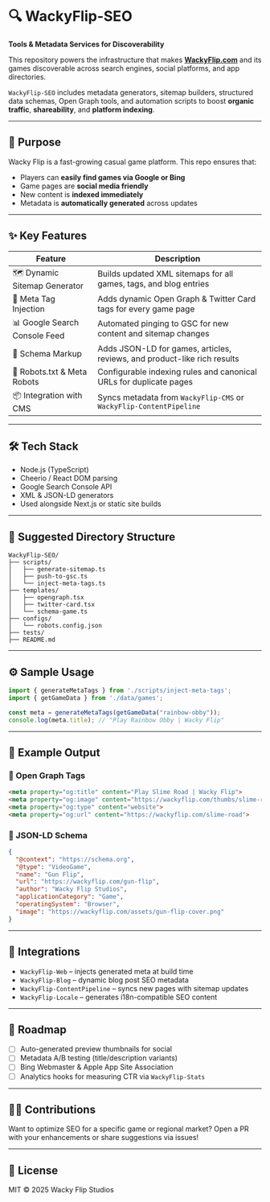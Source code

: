 # 🔍 WackyFlip-SEO

**Tools & Metadata Services for Discoverability**

This repository powers the infrastructure that makes **[WackyFlip.com](https://wackyflip.com)** and its games discoverable across search engines, social platforms, and app directories.

`WackyFlip-SEO` includes metadata generators, sitemap builders, structured data schemas, Open Graph tools, and automation scripts to boost **organic traffic**, **shareability**, and **platform indexing**.

---

## 🎯 Purpose

Wacky Flip is a fast-growing casual game platform. This repo ensures that:

* Players can **easily find games via Google or Bing**
* Game pages are **social media friendly**
* New content is **indexed immediately**
* Metadata is **automatically generated** across updates

---

## ✨ Key Features

| Feature                       | Description                                                              |
| ----------------------------- | ------------------------------------------------------------------------ |
| 🗺️ Dynamic Sitemap Generator | Builds updated XML sitemaps for all games, tags, and blog entries        |
| 🧠 Meta Tag Injection         | Adds dynamic Open Graph & Twitter Card tags for every game page          |
| 📊 Google Search Console Feed | Automated pinging to GSC for new content and sitemap changes             |
| 📘 Schema Markup              | Adds JSON-LD for games, articles, reviews, and product-like rich results |
| 🔁 Robots.txt & Meta Robots   | Configurable indexing rules and canonical URLs for duplicate pages       |
| 📦 Integration with CMS       | Syncs metadata from `WackyFlip-CMS` or `WackyFlip-ContentPipeline`       |

---

## 🛠 Tech Stack

* Node.js (TypeScript)
* Cheerio / React DOM parsing
* Google Search Console API
* XML & JSON-LD generators
* Used alongside Next.js or static site builds

---

## 📁 Suggested Directory Structure

```
WackyFlip-SEO/
├── scripts/
│   ├── generate-sitemap.ts
│   ├── push-to-gsc.ts
│   └── inject-meta-tags.ts
├── templates/
│   ├── opengraph.tsx
│   ├── twitter-card.tsx
│   └── schema-game.ts
├── configs/
│   └── robots.config.json
├── tests/
├── README.md
```

---

## ⚙️ Sample Usage

```ts
import { generateMetaTags } from './scripts/inject-meta-tags';
import { getGameData } from './data/games';

const meta = generateMetaTags(getGameData("rainbow-obby"));
console.log(meta.title); // "Play Rainbow Obby | Wacky Flip"
```

---

## 📘 Example Output

### 🔖 Open Graph Tags

```html
<meta property="og:title" content="Play Slime Road | Wacky Flip">
<meta property="og:image" content="https://wackyflip.com/thumbs/slime-road.png">
<meta property="og:type" content="website">
<meta property="og:url" content="https://wackyflip.com/slime-road">
```

### 📑 JSON-LD Schema

```json
{
  "@context": "https://schema.org",
  "@type": "VideoGame",
  "name": "Gun Flip",
  "url": "https://wackyflip.com/gun-flip",
  "author": "Wacky Flip Studios",
  "applicationCategory": "Game",
  "operatingSystem": "Browser",
  "image": "https://wackyflip.com/assets/gun-flip-cover.png"
}
```

---

## 🔄 Integrations

* `WackyFlip-Web` – injects generated meta at build time
* `WackyFlip-Blog` – dynamic blog post SEO metadata
* `WackyFlip-ContentPipeline` – syncs new pages with sitemap updates
* `WackyFlip-Locale` – generates i18n-compatible SEO content

---

## 🧪 Roadmap

* [ ] Auto-generated preview thumbnails for social
* [ ] Metadata A/B testing (title/description variants)
* [ ] Bing Webmaster & Apple App Site Association
* [ ] Analytics hooks for measuring CTR via `WackyFlip-Stats`

---

## 🧑‍💻 Contributions

Want to optimize SEO for a specific game or regional market?
Open a PR with your enhancements or share suggestions via issues!

---

## 📜 License

MIT © 2025 Wacky Flip Studios
